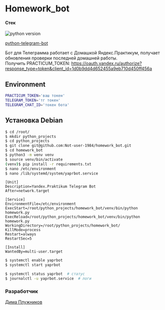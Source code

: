 # Homework_bot

#### **Стек**
![python version](https://img.shields.io/badge/Python-3.7-green)

[python-telegram-bot](https://docs.python-telegram-bot.org/en/stable/)


Бот для Телеграмма работает с Домашкой Яндекс.Практикум, получает обновления проверки последней домашней работы.<br>
Получить PRACTICUM_TOKEN: https://oauth.yandex.ru/authorize?response_type=token&client_id=1d0b9dd4d652455a9eb710d450ff456a

## Environment
```bash
PRACTICUM_TOKEN='ваш токен'
TELEGRAM_TOKEN='тг токен'
TELEGRAM_CHAT_ID='токен бота'
```

## Установка Debian
```bash
$ cd /root/
$ mkdir python_projects
$ cd python_projects
$ git clone git@github.com:Not-user-1984/homework_bot.git
$ cd homework_bot
$ python3 -m venv venv
$ source venv/bin/activate
(venv)$ pip install -r requirements.txt
$ nano /etc/environment
$ nano /lib/systemd/system/yaprbot.service
```

```
[Unit]
Description=Yandex.Praktikum Telegram Bot
After=network.target

[Service]
EnvironmentFile=/etc/environment
ExecStart=/root/python_projects/homework_bot/venv/bin/python homework.py
ExecReload=/root/python_projects/homework_bot/venv/bin/python homework.py
WorkingDirectory=/root/python_projects/homework_bot/
KillMode=process
Restart=always
RestartSec=5

[Install]
WantedBy=multi-user.target
```

```bash
$ systemctl enable yaprbot
$ systemctl start yaprbot

$ systemctl status yaprbot  # статус
$ journalctl -u yaprbot.service  # логи
```
### **Разработчик**
[Дима Плужников](https://github.com/Not-user-1984)
